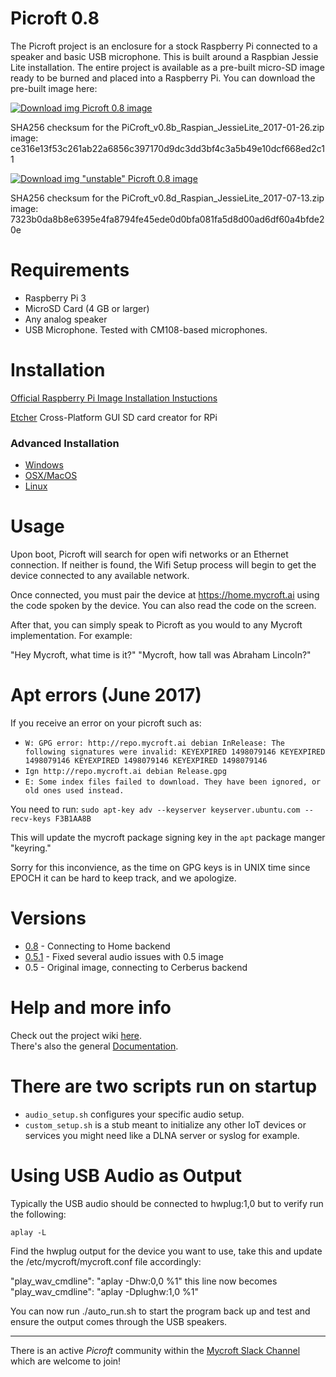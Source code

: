 # Picroft 0.8
The Picroft project is an enclosure for a stock Raspberry Pi connected to a speaker and basic USB microphone.  This is built around a Raspbian Jessie Lite installation.  The entire project is available as a pre-built micro-SD image ready to be burned and placed into a Raspberry Pi.  You can download the pre-built image here:

 [![Download img](https://github.com/MycroftAI/enclosure-picroft/raw/master/microsd-icon.png "Download img") Picroft 0.8 image](https://rebrand.ly/Picroft-0_8)

SHA256 checksum for the PiCroft_v0.8b_Raspian_JessieLite_2017-01-26.zip image:
ce316e13f53c261ab22a6856c397170d9dc3dd3bf4c3a5b49e10dcf668ed2c11

 [![Download img](https://github.com/MycroftAI/enclosure-picroft/raw/master/microsd-icon.png "Download img") "unstable" Picroft 0.8 image]( https://mycroft.ai/to/picroft-unstable/)

SHA256 checksum for the PiCroft_v0.8d_Raspian_JessieLite_2017-07-13.zip image:
7323b0da8b8e6395e4fa8794fe45ede0d0bfa081fa5d8d00ad6df60a4bfde20e

# Requirements

* Raspberry Pi 3
* MicroSD Card (4 GB or larger)
* Any analog speaker
* USB Microphone.  Tested with CM108-based microphones.

# Installation

[Official Raspberry Pi Image Installation Instuctions](https://www.raspberrypi.org/documentation/installation/installing-images/)

[Etcher](https://etcher.io/) Cross-Platform GUI SD card creator for RPi

### Advanced Installation
- [Windows](https://www.raspberrypi.org/documentation/installation/installing-images/windows.md)
- [OSX/MacOS](https://www.raspberrypi.org/documentation/installation/installing-images/mac.md)
- [Linux](https://www.raspberrypi.org/documentation/installation/installing-images/linux.md)

# Usage

Upon boot, Picroft will search for open wifi networks or an Ethernet connection.  If neither is found, the Wifi Setup process will begin to get the device connected to any available network.

Once connected, you must pair the device at https://home.mycroft.ai using the code spoken by the device.  You can also read the code on the screen.

After that, you can simply speak to Picroft as you would to any Mycroft implementation.  For example:

  "Hey Mycroft, what time is it?"
  "Mycroft, how tall was Abraham Lincoln?"

# Apt errors (June 2017)

If you receive an error on your picroft such as:
- `W: GPG error: http://repo.mycroft.ai debian InRelease: The following signatures were invalid: KEYEXPIRED 1498079146 KEYEXPIRED 1498079146 KEYEXPIRED 1498079146 KEYEXPIRED 1498079146`
- `Ign http://repo.mycroft.ai debian Release.gpg`
- `E: Some index files failed to download. They have been ignored, or old ones used instead.`

You need to run: `sudo apt-key adv --keyserver keyserver.ubuntu.com --recv-keys F3B1AA8B`

This will update the mycroft package signing key in the `apt` package manger "keyring."

Sorry for this inconvience, as the time on GPG keys is in UNIX time since EPOCH it can be hard to keep track, and we apologize.

# Versions
* [0.8](https://rebrand.ly/Picroft-0_8) - Connecting to Home backend
* [0.5.1](https://rebrand.ly/Picroft-0_5_1) - Fixed several audio issues with 0.5 image
* 0.5 - Original image, connecting to Cerberus backend

# Help and more info
Check out the project wiki [here](https://github.com/MycroftAI/enclosure-picroft/wiki).  
There's also the general [Documentation](https://docs.mycroft.ai/).

# There are two scripts run on startup
* `audio_setup.sh` configures your specific audio setup.
* `custom_setup.sh` is a stub meant to initialize any other IoT devices or services you might need like a DLNA server or syslog for example.

# Using USB Audio as Output

Typically the USB audio should be connected to hwplug:1,0 but to verify run the following:

`aplay -L`

Find the hwplug output for the device you want to use, take this and update the /etc/mycroft/mycroft.conf file accordingly:

"play_wav_cmdline": "aplay -Dhw:0,0 %1" this line now becomes "play_wav_cmdline": "aplay -Dplughw:1,0 %1"

You can now run ./auto_run.sh to start the program back up and test and ensure the output comes through the USB speakers.

---

There is an active *Picroft* community within the [Mycroft Slack Channel](https://mycroft-ai-slack-invite.herokuapp.com) which are welcome to join!
